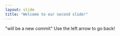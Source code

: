 ```yaml
---
layout: slide
title: "Welcome to our second slide!"
---
```

"will be a new commit"
Use the left arrow to go back!

